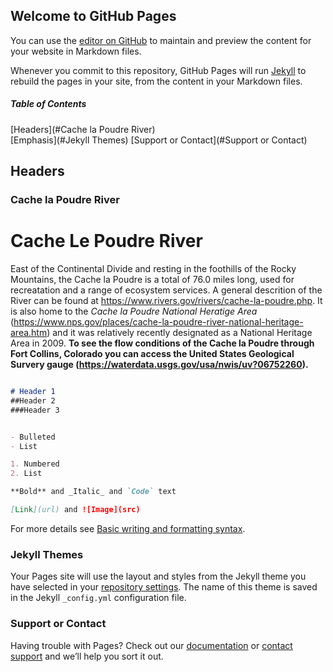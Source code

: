## Welcome to GitHub Pages

You can use the [editor on GitHub](https://github.com/akingsto/1_rmarkdown_examples/edit/gh-pages/index.md) to maintain and preview the content for your website in Markdown files.

Whenever you commit to this repository, GitHub Pages will run [Jekyll](https://jekyllrb.com/) to rebuild the pages in your site, from the content in your Markdown files.

##### Table of Contents  
[Headers](#Cache la Poudre River)  
[Emphasis](#Jekyll Themes)
[Support or Contact](#Support or Contact)
<a name="headers"/>
## Headers

### Cache la Poudre River

# Cache Le Poudre River
East of the Continental Divide and resting in the foothills of the Rocky Mountains, the Cache la Poudre is a total of 76.0 miles long, used for recreatation and a range of ecosystem services. A general descrition of the River can be found at https://www.rivers.gov/rivers/cache-la-poudre.php. It is also home to the *Cache la Poudre National Heratige Area* (https://www.nps.gov/places/cache-la-poudre-river-national-heritage-area.htm) and it was relatively recently designated as a National Heritage Area in 2009. **To see the flow conditions of the Cache la Poudre through Fort Collins, Colorado you can access the United States Geological Survery gauge (https://waterdata.usgs.gov/usa/nwis/uv?06752260).**

``` Markdown  

# Header 1
##Header 2
###Header 3


- Bulleted
- List

1. Numbered
2. List

**Bold** and _Italic_ and `Code` text

[Link](url) and ![Image](src)
```

For more details see [Basic writing and formatting syntax](https://docs.github.com/en/github/writing-on-github/getting-started-with-writing-and-formatting-on-github/basic-writing-and-formatting-syntax).

### Jekyll Themes

Your Pages site will use the layout and styles from the Jekyll theme you have selected in your [repository settings](https://github.com/akingsto/1_rmarkdown_examples/settings/pages). The name of this theme is saved in the Jekyll `_config.yml` configuration file.

### Support or Contact

Having trouble with Pages? Check out our [documentation](https://docs.github.com/categories/github-pages-basics/) or [contact support](https://support.github.com/contact) and we’ll help you sort it out.
